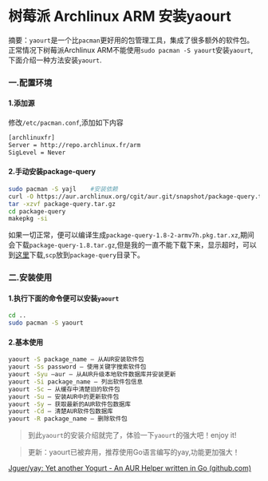 # 树莓派 Archlinux ARM 安装yaourt


摘要：`yaourt`是一个比`pacman`更好用的包管理工具，集成了很多额外的软件包。正常情况下树莓派Archlinux ARM不能使用`sudo pacman -S yaourt`安装`yaourt`,下面介绍一种方法安装`yaourt`.

<!-- more -->

### 一.配置环境
#### 1.添加源
修改`/etc/pacman.conf`,添加如下内容
```bash
[archlinuxfr]
Server = http://repo.archlinux.fr/arm
SigLevel = Never
```
#### 2.手动安装package-query
```bash
sudo pacman -S yajl    #安装依赖
curl -O https://aur.archlinux.org/cgit/aur.git/snapshot/package-query.tar.gz
tar -xzvf package-query.tar.gz
cd package-query
makepkg -si
```
如果一切正常，便可以编译生成`package-query-1.8-2-armv7h.pkg.tar.xz`,期间会下载`package-query-1.8.tar.gz`,但是我的一直不能下载下来，显示超时，可以到[这里](http://mir.archlinux.fr/releases/package-query/package-query-1.8.tar.gz)下载,`scp`放到`package-query`目录下。
### 二.安装使用
#### 1.执行下面的命令便可以安装`yaourt`
```bash
cd ..
sudo pacman -S yaourt
```
#### 2.基本使用
```bash
yaourt -S package_name – 从AUR安装软件包
yaourt -Ss password – 使用关键字搜索软件包
yaourt -Syu –aur – 从AUR升级本地软件数据库并安装更新
yaourt -Si package_name – 列出软件包信息
yaourt -Sc – 从缓存中清楚旧的软件包
yaourt -Su – 安装AUR中的更新软件包
yaourt -Sy – 获取最新的AUR软件包数据库
yaourt -Cd – 清楚AUR软件包数据库
yaourt -R package_name – 删除软件包
```
> 到此`yaourt`的安装介绍就完了，体验一下`yaourt`的强大吧！enjoy it!

> 更新：yaourt已被弃用，推荐使用Go语言编写的yay,功能更加强大！

[Jguer/yay: Yet another Yogurt - An AUR Helper written in Go (github.com)](https://github.com/Jguer/yay)


